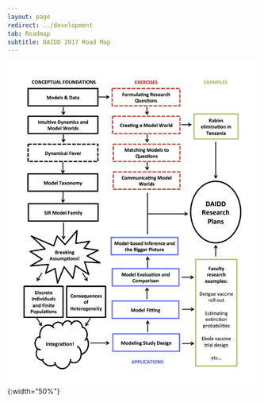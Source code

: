 ```yaml
---
layout: page
redirect: ../development
tab: Roadmap
subtitle: DAIDD 2017 Road Map
---
```


![DAIDD Road Map](./DAIDD2017roadmap.png "DAIDD Road Map"){:width="50%"}
